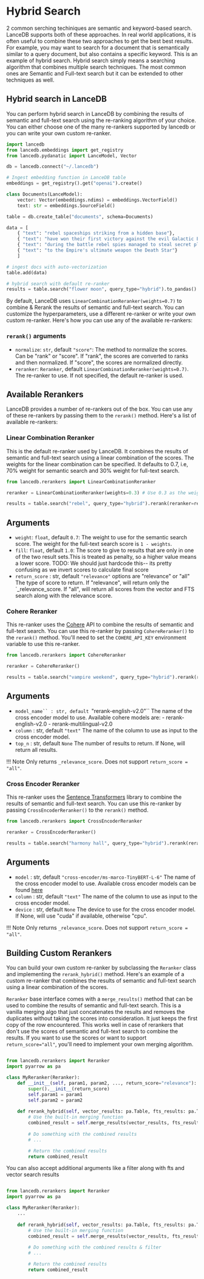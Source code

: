 # Hybrid Search

2 common serching techiniques are semantic and keyword-based search. LanceDB supports both of these approaches. In real world applications, it is often useful to combine these two approaches to get the best best results. For example, you may want to search for a document that is semantically similar to a query document, but also contains a specific keyword. This is an example of hybrid search. Hybrid search simply means a searching algorithm that combines multiple search techniques. The most common ones are Semantic and Full-text search but it can be extended to other techniques as well.

## Hybrid search in LanceDB
You can perform hybrid search in LanceDB by combining the results of semantic and full-text search using the re-ranking algorithm of your choice. You can either choose one of the many re-rankers supported by lancedb or you can write your own custom re-ranker.

```python
import lancedb
from lancedb.embeddings import get_registry
from lancedb.pydanatic import LanceModel, Vector

db = lancedb.connect("~/.lancedb")

# Ingest embedding function in LanceDB table
embeddings = get_registry().get("openai").create()

class Documents(LanceModel):
    vector: Vector(embeddings.ndims) = embeddings.VectorField()
    text: str = embeddings.SourceField()

table = db.create_table("documents", schema=Documents)

data = [
    { "text": "rebel spaceships striking from a hidden base"},
    { "text": "have won their first victory against the evil Galactic Empire"},
    { "text": "during the battle rebel spies managed to steal secret plans"},
    { "text": "to the Empire's ultimate weapon the Death Star"}
    ]

# ingest docs with auto-vectorization
table.add(data)

# hybrid search with default re-ranker
results = table.search("flower moon", query_type="hybrid").to_pandas()
```

By default, LanceDB uses `LinearCombinationReranker(weights=0.7)` to combine & Rerank the results of semantic and full-text search. You can customize the hyperparameters, use a different re-ranker or write your own custom re-ranker. Here's how you can use any of the available re-rankers:


### `rerank()` arguments
* `normalize`: `str`, default `"score"`:
    The method to normalize the scores. Can be "rank" or "score". If "rank", the scores are converted to ranks and then normalized. If "score", the scores are normalized directly.
* `reranker`: `Reranker`, default `LinearCombinationReranker(weights=0.7)`.
    The re-ranker to use. If not specified, the default re-ranker is used.


## Available Rerankers
LanceDB provides a number of re-rankers out of the box. You can use any of these re-rankers by passing them to the `rerank()` method. Here's a list of available re-rankers:

### Linear Combination Reranker
This is the default re-ranker used by LanceDB. It combines the results of semantic and full-text search using a linear combination of the scores. The weights for the linear combination can be specified. It defaults to 0.7, i.e, 70% weight for semantic search and 30% weight for full-text search.


```python
from lancedb.rerankers import LinearCombinationReranker

reranker = LinearCombinationReranker(weights=0.3) # Use 0.3 as the weight for vector search

results = table.search("rebel", query_type="hybrid").rerank(reranker=reranker).to_pandas()
```

Arguments
----------------
* `weight`: `float`, default `0.7`:
    The weight to use for the semantic search score. The weight for the full-text search score is `1 - weights`.
* `fill`: `float`, default `1.0`:
        The score to give to results that are only in one of the two result sets.This is treated as penalty, so a higher value means a lower score.
        TODO: We should just hardcode this-- its pretty confusing as we invert scores to calculate final score
* `return_score` : str, default `"relevance"`
        options are "relevance" or "all"
        The type of score to return. If "relevance", will return only the `_relevance_score. If "all", will return all scores from the vector and FTS search along with the relevance score.

### Cohere Reranker
This re-ranker uses the [Cohere](https://cohere.ai/) API to combine the results of semantic and full-text search. You can use this re-ranker by passing `CohereReranker()` to the `rerank()` method. You'll need to set the `COHERE_API_KEY` environment variable to use this re-ranker.

```python
from lancedb.rerankers import CohereReranker

reranker = CohereReranker()

results = table.search("vampire weekend", query_type="hybrid").rerank(reranker=reranker).to_pandas()
```

Arguments
----------------
* `model_name`` : str, default `"rerank-english-v2.0"``
        The name of the cross encoder model to use. Available cohere models are:
        - rerank-english-v2.0
        - rerank-multilingual-v2.0
* `column` : str, default `"text"`
        The name of the column to use as input to the cross encoder model.
* `top_n` : str, default `None`
        The number of results to return. If None, will return all results.

!!! Note
    Only returns `_relevance_score`. Does not support `return_score = "all"`.

### Cross Encoder Reranker
This re-ranker uses the [Sentence Transformers](https://www.sbert.net/) library to combine the results of semantic and full-text search. You can use this re-ranker by passing `CrossEncoderReranker()` to the `rerank()` method.

```python
from lancedb.rerankers import CrossEncoderReranker

reranker = CrossEncoderReranker()

results = table.search("harmony hall", query_type="hybrid").rerank(reranker=reranker).to_pandas()
```


Arguments
----------------
* `model` : str, default `"cross-encoder/ms-marco-TinyBERT-L-6"`
        The name of the cross encoder model to use. Available cross encoder models can be found [here](https://www.sbert.net/docs/pretrained_cross-encoders.html)
* `column` : str, default `"text"`
        The name of the column to use as input to the cross encoder model.
* `device` : str, default `None`
        The device to use for the cross encoder model. If None, will use "cuda" if available, otherwise "cpu".

!!! Note
    Only returns `_relevance_score`. Does not support `return_score = "all"`.


## Building Custom Rerankers
You can build your own custom re-ranker by subclassing the `Reranker` class and implementing the `rerank_hybrid()` method. Here's an example of a custom re-ranker that combines the results of semantic and full-text search using a linear combination of the scores.

`Reranker` base interface comes with a `merge_results()` method that can be used to combine the results of semantic and full-text search. This is a vanilla merging algo that just concatenates the results and removes the duplicates without taking the scores into consideration. It just keeps the first copy of the row encountered. This works well in case of rerankers that don't use the scores of semantic and full-text search to combine the results. If you want to use the scores or want to support `return_score="all"`, you'll need to implement your own merging algorithm.

```python

from lancedb.rerankers import Reranker
import pyarrow as pa

class MyReranker(Reranker):
    def __init__(self, param1, param2, ..., return_score="relevance"):
        super().__init__(return_score)
        self.param1 = param1
        self.param2 = param2
    
    def rerank_hybrid(self, vector_results: pa.Table, fts_results: pa.Table):
        # Use the built-in merging function
        combined_result = self.merge_results(vector_results, fts_results)
        
        # Do something with the combined results
        # ...

        # Return the combined results
        return combined_result

```

You can also accept additional arguments like a filter along with fts and vector search results

```python

from lancedb.rerankers import Reranker
import pyarrow as pa

class MyReranker(Reranker):
    ...
    
    def rerank_hybrid(self, vector_results: pa.Table, fts_results: pa.Table, filter: str):
        # Use the built-in merging function
        combined_result = self.merge_results(vector_results, fts_results)
        
        # Do something with the combined results & filter
        # ...

        # Return the combined results
        return combined_result

```
